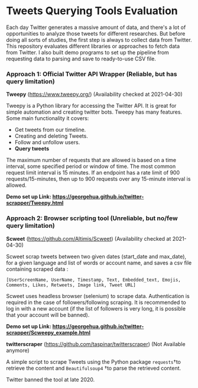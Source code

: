 # Tweets Querying Tools Evaluation
Each day Twitter generates a massive amount of data, and there's a lot of opportunities to analyze those tweets for different researches. But before doing all sorts of studies, the first step is always to collect data from Twitter. This repository evaluates different libraries or approaches to fetch data from Twitter. I also built demo programs to set up the pipeline from requesting data to parsing and save to ready-to-use CSV file.



### Approach 1: Official Twitter API Wrapper (Reliable, but has query limitation)

**Tweepy** (https://www.tweepy.org/) (Availability checked at 2021-04-30)

Tweepy is a Python library for accessing the Twitter API. It is great for simple automation and creating twitter bots. Tweepy has many features. Some main functionality it covers:

- Get tweets from our timeline.
- Creating and deleting Tweets.
- Follow and unfollow users.
- **Query tweets**

The maximum number of requests that are allowed is based on a time interval, some specified period or window of time. The most common request limit interval is 15 minutes. If an endpoint has a rate limit of 900 requests/15-minutes, then up to 900 requests over any 15-minute interval is allowed.



**Demo set up Link: https://georgehua.github.io/twitter-scrapper/Tweepy.html**



### Approach 2: Browser scripting tool (Unreliable, but no/few query limitation)

**Scweet** (https://github.com/Altimis/Scweet) (Availability checked at 2021-04-30)

Scweet scrap tweets between two given dates (start_date and max_date), for a given language and list of words or account name, and saves a csv file containing scraped data :

```
[UserScreenName, UserName, Timestamp, Text, Embedded_text, Emojis, Comments, Likes, Retweets, Image link, Tweet URL]
```

Scweet uses headless browser (selenium) to scrape data. Authentication is required in the case of followers/following scraping. It is recommended to log in with a new account (if the list of followers is very long, it is possible that your account will be banned).



**Demo set up Link: https://georgehua.github.io/twitter-scrapper/Scweepy_example.html**



**twitterscraper** (https://github.com/taspinar/twitterscraper) (Not Available anymore)

A simple script to scrape Tweets using the Python package `requests`†to retrieve the content and `Beautifulsoup4` †to parse the retrieved content.

Twitter banned the tool at late 2020.



